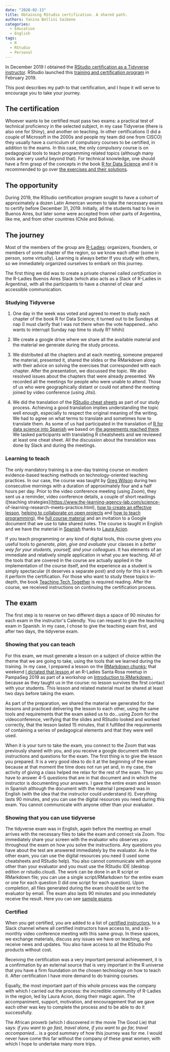 ```yaml
---
date: "2020-02-13"
title: Obtaining RStudio certification. A shared path.
authors: Yanina Bellini Saibene
categories:
  - Education
  - English
tags: 
  - R
  - RStudio
  - Personal
---
```


In December 2019 I obtained the [RStudio certification as a Tidyverse instructor](https://education.rstudio.com/trainers/). RStudio launched this [training and certification program](https://blog.rstudio.com/2019/02/28/rstudio-instructor-training/) in February 2019.

This post describes my path to that certification, and I hope it will serve to encourage you to take your journey.


## The certification

Whoever wants to be certified must pass two exams: a practical test of technical proficiency in the selected subject, in my case Tidyverse (there is also one for Shiny), and another on teaching. In other certifications (I did a couple of Microsoft in the 2000s and people my team did one from CISCO) they usually have a curriculum of compulsory courses to be certified, in addition to the exams. In this case, the only compulsory course is on pedagogical tools to teach programming related topics (although many tools are very useful beyond that). For technical knowledge, one should have a firm grasp of the concepts in the book [R for Data Science](https://r4ds.had.co.nz/) and it is recommended to go over [the exercises and their solutions](https://jrnold.github.io/r4ds-exercise-solutions/).     

## The opportunity

During 2019, the RStudio certification program sought to have a cohort of approximately a dozen Latin American women to take the necessary exams to certify before December 31, 2019. Initially, all the students had to live in Buenos Aires, but later some were accepted from other parts of Argentina, like me, and from other countries (Chile and Bolivia).

## The journey

Most of the members of the group are [R-Ladies](https://rladies.org/): organizers, founders, or members of some chapter of the region, so we know each other (some in person, some virtually).  Learning is always better If you study with others, so we immediately organized ourselves to embark on this journey.

The first thing we did was to create a private channel called _certification_ in the R-Ladies Buenos Aires Slack (which also acts as a Slack of R-Ladies in Argentina), with all the participants to have a channel of clear and accessible communication.

### Studying Tidyverse

1. One day in the week was voted and agreed to meet to study each chapter of the book R for Data Science; it turned out to be Sundays at nap (I must clarify that I was not there when the vote happened...who wants to interrupt Sunday nap time to study R? hihihi)

2. We create a google drive where we share all the available material and the material we generate during the study process.

3. We distributed all the chapters and at each meeting, someone prepared the material, presented it, shared the slides or the RMarkdown along with their advice on solving the exercises that corresponded with each chapter. After the presentation, we discussed the topic. We also resolved issues about the chapters that were already presented. We recorded all the meetings for people who were unable to attend. Those of us who were geographically distant or could not attend the meeting joined by video conference (using Jitsi).

4. We did the translation of the [RStudio cheat sheets](https://rstudio.com/resources/cheatsheets/#translations) as part of our study process. Achieving a good translation implies understanding the topic well enough, especially to respect the original meaning of the writing. We had to agree on what terms to translate and sometimes how to translate them. As some of us had participated in the translation of [R for data science into Spanish](https://github.com/cienciadedatos/documentacion-traduccion-r4ds) we based on [the agreements reached there](https://github.com/cienciadedatos/documentacion-traduccion-r4ds/blob/master/orientaciones-traduccion.md). We tasked participants with translating R cheatsheets and we reviewed at least one cheat sheet. All the discussion about the translation was done by Slack and during the meetings. 

### Learning to teach

The only mandatory training is a one-day training course on modern evidence-based teaching methods on technology-oriented teaching practices. In our case, the course was taught by [Greg Wilson](http://third-bit.com/) during two consecutive mornings with a duration of approximately four and a half hours per day. Prior to the video conference meeting (using Zoom), they sent us a reminder, video conference details, a couple of short readings ([teaching strategies](https://www.the-learning-agency-lab.com/science- of-learning-research-meets-practice.html), [how to create an effective lesson](https://journals.plos.org/ploscompbiol/article/authors?id=10.1371/journal.pcbi.1006915), [helping to collaborate on open projects](https://journals.plos.org/ploscompbiol/article/comments?id=10.1371/journal.pcbi.1007296) and [how to teach programming](https://journals.plos.org/ploscompbiol/article?id=10.1371/journal.pcbi.1007433)), the [full course material](https://drive.google.com/drive/folders/13ohFt3D0EJ5PDbMaWTxnHH-hwA7G0IvY) and an invitation to a Google document that we use to take shared notes. The course is taught in English and we have the material in [Spanish](https://drive.google.com/drive/folders/1qwTEMqoqphF9qu7f0lSCSTmikIf5chBi?usp=sharing) thanks to [Laura Acion](https://lacion.rbind.io/).

If you teach programming or any kind of digital tools, this course gives you useful tools to _generate, plan, give and evaluate_ your classes in a _better way for your students, yourself, and your colleagues_. It has elements of an immediate and relatively simple application in what you are teaching.  All of the tools that are covered in the course are actually applied in the implementation of the course itself, and the experience as a student is simply spectacular (it deserves a separate post) and only for this is it worth it perform the certification. For those who want to study these topics in-depth, the book [Teaching Tech Together](https://teachtogether.tech/) is required reading.
After the course, we received instructions on continuing the certification process.


## The exam

The first step is to reserve on two different days a space of 90 minutes for each exam in the instructor's Calendly. You can request to give the teaching exam in Spanish. In my case, I chose to give the teaching exam first, and after two days, the tidyverse exam.

### Showing that you can teach

For this exam, we must generate a lesson on a subject of choice within the theme that we are going to take, using the tools that we learned during the training. In my case, I prepared a lesson on the [RMarkdown chunks](https://docs.google.com/document/d/1Z8zhRjK7tQ-VcOUMnOmxKNb2Ra_3DKsvMzo1iGeIt0I/edit?usp=sharing); that weekend [I dictated that lesson ](https://docs.google.com/presentation/d/1Uzb5sHM54_t6NWLSDely6fCi8Nu4qhCT-qxMKY-vh78/edit?usp=sharing) at an R-Ladies Santa Rosa meetup in PampaSeg 2019 as part of a workshop on [Introduction to RMarkdown ](https://yabellini.netlify.com/courses/tallerrmarkdown/#taller-de-rmarkdown); because as they taught us in the course: no lesson survives the first contact with your students. This lesson and related material must be shared at least two days before taking the exam.

As part of the preparation, we shared the material we generated for the lessons and practiced delivering the lesson to each other, using the same tools and requirements that the exam asked us to do...using Zoom for the videoconference, verifying that the slides and RStudio looked and worked correctly, that the lesson lasted 15 minutes, that it fulfilled the requirements of containing a series of pedagogical elements and that they were well used.

When it is your turn to take the exam, you connect to the Zoom that was previously shared with you, and you receive a google document with the instructions and questions for the exam. The first thing is to give the lesson you prepared. It is a very good idea to do it at the beginning of the exam because at that moment the time does not run yet and, in my case, the activity of giving a class helped me relax for the rest of the exam. Then you have to answer 4-5 questions that are in that document and in which the instructor is documenting your answers. I gave the entire exam and lesson in Spanish although the document with the material I prepared was in English (with the idea that the instructor could understand it). Everything lasts 90 minutes, and you can use the digital resources you need during this exam. You cannot communicate with anyone other than your evaluator.

### Showing that you can use tidyverse

The tidyverse exam was in English, again before the meeting an email arrives with the necessary files to take the exam and connect via Zoom. You immediately share your screen with the evaluator who observes you throughout the exam on how you solve the instructions. Any questions you have about the test are answered immediately by the evaluator.
As in the other exam, you can use the digital resources you need (I used some cheatsheets and RStudio help). You also cannot communicate with anyone other than your evaluator and you must use the RStudio IDE (desktop edition or rstudio.cloud).
The work can be done in an R script or RMarkdown file; you can use a single script/RMarkdown for the entire exam or one for each question (I did one script for each question). Upon completion, all files generated during the exam should be sent to the evaluator by email. The exam also lasts 90 minutes and you immediately receive the result.
Here you can see [sample exams](https://education.rstudio.com/blog/2020/02/instructor-certification-exams/). 

### Certified

When you get certified, you are added to a list of [certified instructors](https://education.rstudio.com/trainers/), to a Slack channel where all certified instructors have access to, and a bi-monthly video conference meeting with this same group. In these spaces, we exchange materials, discuss any issues we have on teaching, and receive news and updates. You also have access to all the RStudio Pro products without cost.

Receiving the certification was a very important personal achievement, it is a confirmation by an external source that is very important in the R universe that you have a firm foundation on the chosen technology on how to teach it. After certification I have more demand to do training courses.

Equally, the most important part of this whole process was the company with which I carried out the process: the incredible community of R-Ladies in the region, led by Laura Acion, doing their magic again. The accompaniment, support, motivation, and encouragement that we gave each other was key to complete the process and to be able to do it successfully.

The African proverb (which I discovered in the movie The Good Lie) that says: _if you want to go fast, travel alone, if you want to go far, travel accompanied_... is a good summary of how this journey was for me. I would never have come this far without the company of these great women; with which I hope to undertake many more trips.